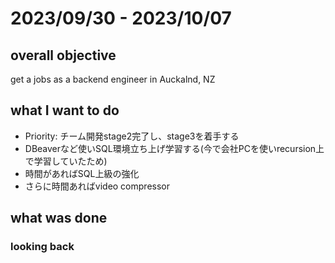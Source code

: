 # 2023/09/30 - 2023/10/07

## overall objective
get a jobs as a backend engineer in Auckalnd, NZ

## what I want to do
- Priority: チーム開発stage2完了し、stage3を着手する
- DBeaverなど使いSQL環境立ち上げ学習する(今で会社PCを使いrecursion上で学習していたため)
- 時間があればSQL上級の強化
- さらに時間あればvideo compressor

## what was done

### looking back
